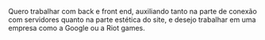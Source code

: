 Quero trabalhar com back e front end, auxiliando tanto na parte de conexão com servidores quanto na parte estética do site, e desejo trabalhar em uma empresa como a Google ou a Riot games.
